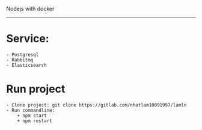 Nodejs with docker
****

# Service:
    - Postgresql
    - Rabbitmq
    - Elasticsearch

# Run project
    - Clone project: git clone https://gitlab.com/nhatlam10091997/lamln
    - Run commandline: 
        + npm start
        + npm restart
